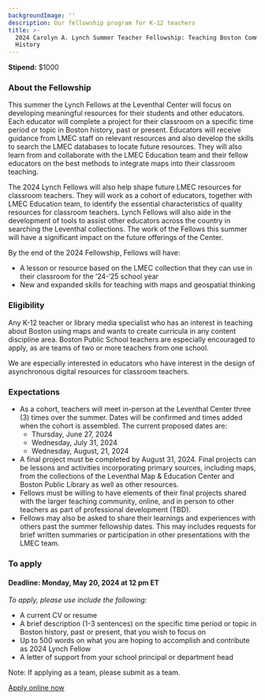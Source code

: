 ```yaml
---
backgroundImage: ''
description: Our fellowship program for K-12 teachers
title: >-
  2024 Carolyn A. Lynch Summer Teacher Fellowship: Teaching Boston Community
  History
---
```


**Stipend:** $1000

### About the Fellowship

This summer the Lynch Fellows at the Leventhal Center will focus on developing meaningful resources for their students and other educators. Each educator will complete a project for their classroom on a specific time period or topic in Boston history, past or present. Educators will receive guidance from LMEC staff on relevant resources and also develop the skills to search the LMEC databases to locate future resources. They will also learn from and collaborate with the LMEC Education team and their fellow educators on the best methods to integrate maps into their classroom teaching. 

The 2024 Lynch Fellows will also help shape future LMEC resources for classroom teachers. They will work as a cohort of educators, together with LMEC Education team, to identify the essential characteristics of quality resources for classroom teachers. Lynch Fellows will also aide in the development of tools to assist other educators across the country in searching the Leventhal collections. The work of the Fellows this summer will have a significant impact on the future offerings of the Center.

By the end of the 2024 Fellowship, Fellows will have: 
- A lesson or resource based on the LMEC collection that they can use in their classroom for the ‘24-‘25 school year
- New and expanded skills for teaching with maps and geospatial thinking


### Eligibility

Any K-12 teacher or library media specialist who has an interest in teaching about Boston using maps and wants to create curricula in any content discipline area. Boston Public School teachers are especially encouraged to apply, as are teams of two or more teachers from one school. 

We are especially interested in educators who have interest in the design of asynchronous digital resources for classroom teachers.

### Expectations

* As a cohort, teachers will meet in-person at the Leventhal Center three (3) times over the summer. Dates will be confirmed and times added when the cohort is assembled. The current proposed dates are:  
  * Thursday, June 27, 2024
  * Wednesday, July 31, 2024
  * Wednesday, August, 21, 2024
* A final project must be completed by August 31, 2024. Final projects can be lessons and activities incorporating primary sources, including maps, from the collections of the Leventhal Map & Education Center and Boston Public Library as well as other resources.
* Fellows must be willing to have elements of their final projects shared with the larger teaching community, online, and in person to other teachers as part of professional development (TBD).
* Fellows may also be asked to share their learnings and experiences with others past the summer fellowship dates. This may includes requests for brief written summaries or participation in other presentations with the LMEC team. 

### **To apply**

#### **Deadline: Monday, May 20, 2024 at 12 pm ET**

*To apply, please use include the following:*

* A current CV or resume 
* A brief description (1-3 sentences) on the specific time period or topic in Boston history, past or present, that you wish to focus on 
* Up to 500 words on what you are hoping to accomplish and contribute as 2024 Lynch Fellow 
* A letter of support from your school principal or department head

Note: If applying as a team, please submit as a team.

<a href="https://tally.so/r/m67lbJ" target="_blank" class="btn btn-lg btn-primary-outline">Apply online now</a>
